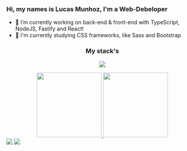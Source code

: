 ### Hi, my names is Lucas Munhoz, I'm a Web-Debeloper
- 🔭 I’m currently working on back-end & front-end with TypeScript, NodeJS, Fastify and React!
- 🌱 I'm currently studying CSS frameworks, like Sass and Bootstrap

<div display="flex" gap="5 rem">
  <h3 align="center">My stack's</h1>
  <p align="center">
    <a href="https://skillicons.dev">
      <img src="https://skillicons.dev/icons?i=react,ts,nodejs,java,python" />
    </a>
  </p>
  
  <div align="center">
    <a href="https://github.com/munhoz2k">
    <img height="170em" src="https://github-readme-stats.vercel.app/api?username=munhoz2k&show_icons=true&theme=dark&include_all_commits=true&count_private=true"/>
    <img height="170em" src="https://github-readme-stats.vercel.app/api/top-langs/?username=munhoz2k&layout=compact&langs_count=7&theme=dark"/>
  </div>
  
  <div> 
    <a href = "mailto:lucasmunhozarruda@gmail.com"><img src="https://img.shields.io/badge/-Gmail-%23333?style=for-the-badge&logo=gmail&logoColor=white" target="_blank"></a>
    <a href="https://www.linkedin.com/in/lucas-munhoz-b946131a5/" target="_blank"><img src="https://img.shields.io/badge/-LinkedIn-%230077B5?style=for-the-badge&logo=linkedin&logoColor=white" target="_blank"></a> 
  </div>
</div>
